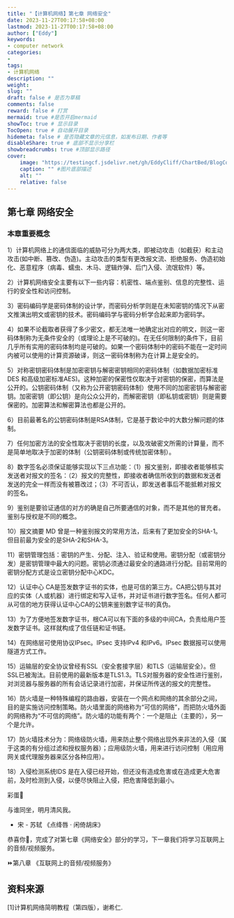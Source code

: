 ```yaml
---
title: "【计算机网络】第七章 网络安全"
date: 2023-11-27T00:17:58+08:00
lastmod: 2023-11-27T00:17:58+08:00
author: ["Eddy"]
keywords: 
- computer network
categories: 
- 
tags: 
- 计算机网络
description: ""
weight:
slug: ""
draft: false # 是否为草稿
comments: false
reward: false # 打赏
mermaid: true #是否开启mermaid
showToc: true # 显示目录
TocOpen: true # 自动展开目录
hidemeta: false # 是否隐藏文章的元信息，如发布日期、作者等
disableShare: true # 底部不显示分享栏
showbreadcrumbs: true #顶部显示路径
cover:
    image: "https://testingcf.jsdelivr.net/gh/EddyCliff/ChartBed/BlogCover/note6.jpg" #图片路径例如：posts/tech/123/123.png
    caption: "" #图片底部描述
    alt: ""
    relative: false
---
```


## 第七章 网络安全

### 本章重要概念

1）计算机网络上的通信面临的威胁可分为两大类，即被动攻击（如截获）和主动攻击(如中断、篡改、伪造)。主动攻击的类型有更改报文流、拒绝服务、伪造初始化、恶意程序（病毒、蠕虫、木马、逻辑炸弹、后门入侵、流氓软件）等。

2）计算机网络安全主要有以下一些内容：机密性、端点鉴别、信息的完整性、运行的安全性和访问控制。

3）密码编码学是密码体制的设计学，而密码分析学则是在未知密钥的情况下从密文推演出明文或密钥的技术。密码编码学与密码分析学合起来即为密码学。

4）如果不论截取者获得了多少密文，都无法唯一地确定出对应的明文，则这一密码体制称为无条件安全的（或理论上是不可破的)。在无任何限制的条件下，目前几乎所有实用的密码体制均是可破的。如果一个密码体制中的密码不能在一定时间内被可以使用的计算资源破译，则这一密码体制称为在计算上是安全的。

5）对称密钥密码体制是加密密钥与解密密钥相同的密码体制（如数据加密标准DES 和高级加密标准AES)。这种加密的保密性仅取决于对密钥的保密，而算法是公开的。公钥密码体制（又称为公开密钥密码体制）使用不同的加密密钥与解密密钥。加密密钥（即公钥）是向公众公开的，而解密密钥（即私钥或密钥）则是需要保密的。加密算法和解密算法也都是公开的。

6）目前最著名的公钥密码体制是RSA体制，它是基于数论中的大数分解问题的体制。

7）任何加密方法的安全性取决于密钥的长度，以及攻破密文所需的计算量，而不是简单地取决于加密的体制（公钥密码体制或传统加密体制）。

8）数字签名必须保证能够实现以下三点功能：（1）报文鉴别，即接收者能够核实发送者对报文的签名：（2）报文的完整性，即接收者确信所收到的数据和发送者发送的完全一样而没有被篡改过；（3）不可否认，即发送者事后不能抵赖对报文的签名。

9）鉴别是要验证通信的对方的确是自己所要通信的对象，而不是其他的冒充者。鉴别与授权是不同的概念。

10）报文摘要 MD 曾是一种鉴别报文的常用方法，后来有了更加安全的SHA-1。但目前最为安全的是SHA-2和SHA-3。

11）密钥管理包括：密钥的产生、分配、注入、验证和使用。密钥分配（或密钥分发）是密钥管理中最大的问题。密钥必须通过最安全的通路进行分配。目前常用的密钥分配方式是设立密钥分配中心KDC。

12）认证中心 CA是签发数字证书的实体，也是可信的第三方。CA把公钥与其对应的实体（人或机器）进行绑定和写入证书，并对证书进行数字签名。任何人都可从可信的地方获得认证中心CA的公钥来鉴别数字证书的真伪。

13）为了方便地签发数字证书，根CA可以有下面的多级的中间CA，负责给用户签发数字证书。这样就构成了信任链和证书链。

14）在网络层可使用协议IPsec。IPsec 支持IPv4 和IPv6。IPsec 数据报可以使用隧道方式工作。

15）运输层的安全协议曾经有SSL（安全套接字层）和TLS（运输层安全）。但SSL已被淘汰。目前使用的最新版本是TLS1.3。TLS对服务器的安全性进行鉴别，对浏览器与服务器的所有会话记录进行加密，并保证所传送的报文的完整性。

16）防火墙是一种特殊编程的路由器，安装在一个网点和网络的其余部分之间，目的是实施访问控制策略。防火墙里面的网络称为“可信的网络”，而把防火墙外面的网络称为“不可信的网络”。防火墙的功能有两个：一个是阻止（主要的），另一个是允许。

17）防火墙技术分为：网络级防火墙，用来防止整个网络出现外来非法的入侵（属于这类的有分组过滤和授权服务器）；应用级防火墙，用来进行访问控制（用应用网关或代理服务器来区分各种应用）。

18）入侵检测系统IDS 是在入侵已经开始，但还没有造成危害或在造成更大危害前，及时检测到入侵，以便尽快阻止入侵，把危害降低到最小。



彩蛋🎁 

与谁同坐，明月清风我。

- 宋 - 苏轼 《点绛唇 · 闲倚胡床》

恭喜你🎉，完成了对第七章《网络安全》部分的学习，下一章我们将学习互联网上的音频/视频服务。

⏩第八章 《互联网上的音频/视频服务》

## 资料来源

[1]计算机网络简明教程（第四版），谢希仁.

